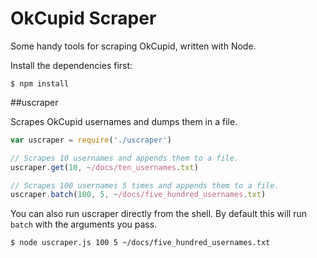 OkCupid Scraper
===============

Some handy tools for scraping OkCupid, written with Node.

Install the dependencies first:

```shell
$ npm install
```

##uscraper

Scrapes OkCupid usernames and dumps them in a file. 

```javascript
var uscraper = require('./uscraper')

// Scrapes 10 usernames and appends them to a file.
uscraper.get(10, ~/docs/ten_usernames.txt)

// Scrapes 100 usernames 5 times and appends them to a file.
uscraper.batch(100, 5, ~/docs/five_hundred_usernames.txt)
```

You can also run uscraper directly from the shell. By default this will run `batch` with the arguments you pass.

```shell
$ node uscraper.js 100 5 ~/docs/five_hundred_usernames.txt
```
